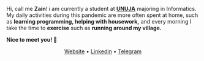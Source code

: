 Hi, call me <b>Zain</b>! i am currently a student at <b>[UNUJA](https://www.unuja.ac.id/)</b> majoring in Informatics. My daily activities during this pandemic are more often spent at home, such as <b>learning programming, helping with housework,</b> and every morning I take the time to <b>exercise</b> such as <b>running around my village.</b>

<b>Nice to meet you! 👋</b>

<p align="center">
<!-- <h3>Links</h3>
<img src="https://gpvc.arturio.dev/sw-yx" alt="Profile views">•  -->
<a href="https://zaiinhs.github.io/">Website</a> • 
<a href="https://www.linkedin.com/in/zaiinhs/">Linkedin</a> • 
<a href="https://t.me/zaiinhs">Telegram</a>
    <!-- **[Website](https://zaiinhs.github.io/)** 
**[Linkedin](https://www.linkedin.com/in/zaiinhs/)** -->
</p>

<!-- ### Spotify Playing 🎧 -->

<!-- [<img src="https://zainal-spotify.vercel.app/api/spotify-playing" alt="Zainal Abidin Spotify Playing" width="350" />](https://open.spotify.com/user/31swkhhtsmqk36dvl7wvx2svtwqi) -->
